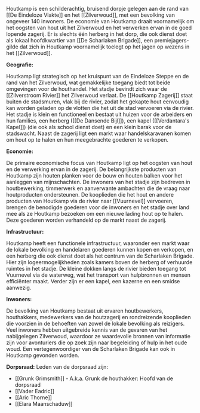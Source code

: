 
Houtkamp is een schilderachtig, bruisend dorpje gelegen aan de rand van [[De Eindeloze Vlakte]] en het [[Zilverwoud]], met een bevolking van ongeveer 140 inwoners. De economie van Houtkamp draait voornamelijk om het oogsten van hout uit het Zilverwoud en het verwerken ervan in de goed lopende zagerij. Er is slechts één herberg in het dorp, die ook dienst doet als lokaal hoofdkwartier van [[De Scharlaken Brigade]], een premiejagers-gilde dat zich in Houtkamp voornamelijk toelegt op het jagen op wezens in het [[Zilverwoud]].


**Geografie:**

Houtkamp ligt strategisch op het kruispunt van de Eindeloze Steppe en de rand van het Zilverwoud, wat gemakkelijke toegang biedt tot beide omgevingen voor de houthandel. Het stadje bevindt zich waar de [[Zilverstroom Rivier]] het Zilverwoud verlaat. De [[Houtkamp Zagerij]] staat buiten de stadsmuren, vlak bij de rivier, zodat het gekapte hout eenvoudig kan worden geladen op de vlotten die het uit de stad vervoeren via de rivier. Het stadje is klein en functioneel en bestaat uit huizen voor de arbeiders en hun families, een herberg ([[De Dansende Bijl]]), een kapel ([[Verdantara's Kapel]]) (die ook als school dienst doet) en een klein barak voor de stadswacht. Naast de zagerij ligt een markt waar handelskaravanen komen om hout op te halen en hun meegebrachte goederen te verkopen.

**Economie:**

De primaire economische focus van Houtkamp ligt op het oogsten van hout en de verwerking ervan in de zagerij. De belangrijkste producten van Houtkamp zijn houten planken voor de bouw en houten balken voor het aanleggen van mijnschachten. De inwoners van het stadje zijn bedreven in houtbewerking, timmerwerk en aanverwante ambachten die de vraag naar houtproducten ondersteunen. De kooplieden die het hout en andere producten van Houtkamp via de rivier naar [[Vuurnevel]] vervoeren, brengen de benodigde goederen voor de inwoners en het stadje over land mee als ze Houtkamp bezoeken om een nieuwe lading hout op te halen. Deze goederen worden verhandeld op de markt naast de zagerij.

**Infrastructuur:**

Houtkamp heeft een functionele infrastructuur, waaronder een markt waar de lokale bevolking en handelaren goederen kunnen kopen en verkopen, en een herberg die ook dienst doet als het centrum van de Scharlaken Brigade. Hier zijn logeermogelijkheden zoals kamers boven de herberg of verhuurde ruimtes in het stadje. De kleine dokken langs de rivier bieden toegang tot Vuurnevel via de waterweg, wat het transport van hulpbronnen en mensen efficiënter maakt. Verder zijn er een kapel, een kazerne en een smidse aanwezig.

**Inwoners:**

De bevolking van Houtkamp bestaat uit ervaren houtbewerkers, houthakkers, medewerkers van de houtzagerij en rondreizende kooplieden die voorzien in de behoeften van zowel de lokale bevolking als reizigers. Veel inwoners hebben uitgebreide kennis van de gevaren van het nabijgelegen Zilverwoud, waardoor ze waardevolle bronnen van informatie zijn voor avonturiers die op zoek zijn naar begeleiding of hulp in het oude woud. Een vertegenwoordiger van de Scharlaken Brigade kan ook in Houtkamp gevonden worden.

**Dorpsraad:**
Leden van de dorpsraad zijn:

- [[Grunk Grimsmith]] - A.k.a. Grunk de houthakker: Hoofd van de dorpsraad
- [[Vader Eadric]]
- [[Aric Thorne]]
- [[Elara Maanschaduw]]